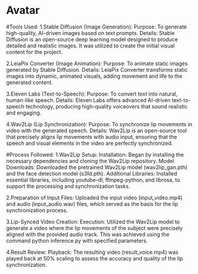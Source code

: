# Avatar
#Tools Used:
1.Stable Diffusion (Image Generation):
Purpose: To generate high-quality, AI-driven images based on text prompts.
Details: Stable Diffusion is an open-source deep learning model designed to produce detailed and realistic images. It was utilized to create the initial visual content for the project.

2.LeiaPix Converter (Image Animation):
Purpose: To animate static images generated by Stable Diffusion.
Details: LeiaPix Converter transforms static images into dynamic, animated visuals, adding movement and life to the generated content.

3.Eleven Labs (Text-to-Speech):
Purpose: To convert text into natural, human-like speech.
Details: Eleven Labs offers advanced AI-driven text-to-speech technology, producing high-quality voiceovers that sound realistic and engaging.

4.Wav2Lip (Lip Synchronization):
Purpose: To synchronize lip movements in video with the generated speech.
Details: Wav2Lip is an open-source tool that precisely aligns lip movements with audio input, ensuring that the speech and visual elements in the video are perfectly synchronized.

#Process Followed:
1.Wav2Lip Setup:
Installation: Began by installing the necessary dependencies and cloning the Wav2Lip repository.
Model Downloads: Downloaded the pretrained Wav2Lip model (wav2lip_gan.pth) and the face detection model (s3fd.pth).
Additional Libraries: Installed essential libraries, including youtube-dl, ffmpeg-python, and librosa, to support the processing and synchronization tasks.

2.Preparation of Input Files:
Uploaded the input video (input_video.mp4) and audio (input_audio.wav) files, which served as the basis for the lip synchronization process.

3.Lip-Synced Video Creation:
Execution: Utilized the Wav2Lip model to generate a video where the lip movements of the subject were precisely aligned with the provided audio track. This was achieved using the command python inference.py with specified parameters.

4.Result Review:
Playback: The resulting video (result_voice.mp4) was played back at 50% scaling to assess the accuracy and quality of the lip synchronization.
